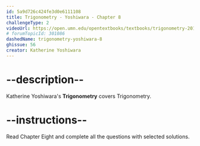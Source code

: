 ```yaml
---
id: 5a9d726c424fe3d0e6111108
title: Trigonometry - Yoshiwara - Chapter 8
challengeType: 2
videoUrl: https://open.umn.edu/opentextbooks/textbooks/trigonometry-2018
# forumTopicId: 301086
dashedName: trigonometry-yoshiwara-8
ghissue: 56
creator: Katherine Yoshiwara 
---
```


# --description--

Katherine Yoshiwara's __Trigonometry__ covers Trigonometry.

# --instructions--

Read Chapter Eight and complete all the questions with selected solutions.